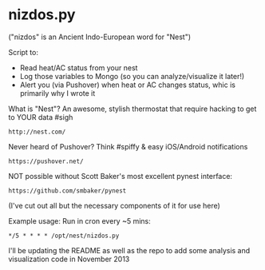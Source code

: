 nizdos.py
===================================

("nizdos" is an  Ancient Indo-European word for "Nest")

Script to:

- Read heat/AC status from your nest
- Log those variables to Mongo (so you can analyze/visualize it later!)
- Alert you (via Pushover) when heat or AC changes status, whic is primarily why I wrote it

What is "Nest"? An awesome, stylish thermostat that require hacking to get to YOUR data #sigh

    http://nest.com/

Never heard of Pushover? Think #spiffy & easy iOS/Android notifications

    https://pushover.net/

NOT possible without Scott Baker's most excellent pynest interface:

    https://github.com/smbaker/pynest

(I've cut out all but the necessary components of it for use here)

Example usage: Run in cron every ~5 mins:

    */5 * * * * /opt/nest/nizdos.py

I'll be updating the README as well as the repo to add some analysis and visualization code in November 2013
